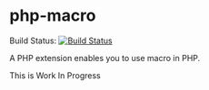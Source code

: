 php-macro
=========

Build Status: [![Build Status](https://secure.travis-ci.org/reeze/php-macro.svg)](http://travis-ci.org/reeze/php-macro)

A PHP extension enables you to use macro in PHP.

This is Work In Progress
